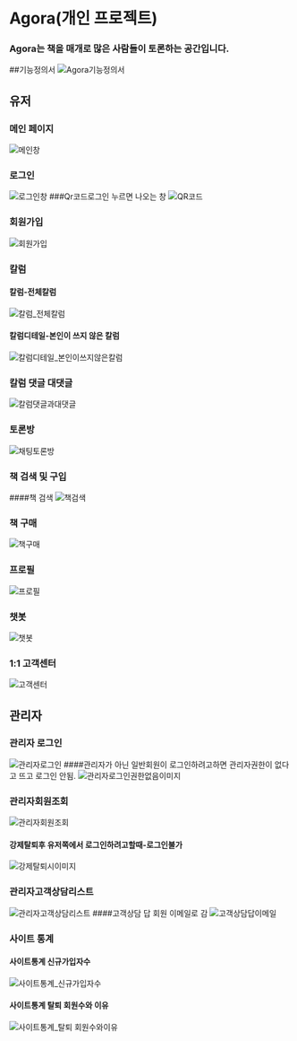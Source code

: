 # Agora(개인 프로젝트)
### Agora는 책을 매개로 많은 사람들이 토론하는 공간입니다.
##기능정의서
![Agora기능정의서](https://github.com/joje3029/2023_Agora/assets/127838357/b1c2be23-c329-4697-b911-4bc014d78d42)
## 유저
### 메인 페이지
![메인창](https://github.com/joje3029/2023_Agora/assets/127838357/8cc9d4dc-1303-4570-ad5c-d41a26f95756)
### 로그인
![로그인창](https://github.com/joje3029/2023_Agora/assets/127838357/08598047-d75a-4183-997d-77c866b26cbc)
###Qr코드로그인 누르면 나오는 창
![QR코드](https://github.com/joje3029/2023_Agora/assets/127838357/b0139a3b-cb2f-4735-9e72-55388fcb3a63)
### 회원가입
![회원가입](https://github.com/joje3029/2023_Agora/assets/127838357/dc33506f-a697-450d-a0bc-439f5654c39a)
### 칼럼
#### 칼럼-전체칼럼
![칼럼_전체칼럼](https://github.com/joje3029/2023_Agora/assets/127838357/bd8f3b99-3f9d-4196-9050-923b68f4fc69)
#### 칼럼디테일-본인이 쓰지 않은 칼럼
![칼럼디테일_본인이쓰지않은칼럼](https://github.com/joje3029/2023_Agora/assets/127838357/b7a89ed6-a5f7-4259-91fa-bf77354a5f8b)

### 칼럼 댓글 대댓글
![칼럼댓글과대댓글](https://github.com/joje3029/2023_Agora/assets/127838357/eb048a54-d5c5-40d3-806a-0175d5b73118)
### 토론방
![채팅토론방](https://github.com/joje3029/2023_Agora/assets/127838357/4db0de56-75e5-4d05-9712-2415c05af795)
### 책 검색 및 구입
####책 검색
![책검색](https://github.com/joje3029/2023_Agora/assets/127838357/a3ef1852-2598-439f-a85f-92395be7cdb8)
### 책 구매
![책구매](https://github.com/joje3029/2023_Agora/assets/127838357/6fe74bd5-ddf4-4872-adfc-2983a67dc700)
### 프로필
![프로필](https://github.com/joje3029/2023_Agora/assets/127838357/7d8e8c31-2d59-4586-a310-6555bfc57449)
### 챗봇
![챗봇](https://github.com/joje3029/2023_Agora/assets/127838357/250d097f-58ae-4703-9a21-b5c436acb9b9)
### 1:1 고객센터
![고객센터](https://github.com/joje3029/2023_Agora/assets/127838357/e0630927-eba0-49e5-9405-301408a8e8fc)



## 관리자
### 관리자 로그인
![관리자로그인](https://github.com/joje3029/2023_Agora/assets/127838357/e195b105-4768-4f0b-8d41-2699646008d4)
####관리자가 아닌 일반회원이 로그인하려고하면 관리자권한이 없다고 뜨고 로그인 안됨.
![관리자로그인권한없음이미지](https://github.com/joje3029/2023_Agora/assets/127838357/628350d7-d8ba-4be9-bcad-e3fdbf3e7ff6)
### 관리자회원조회
![관리자회원조회](https://github.com/joje3029/2023_Agora/assets/127838357/7d29c83d-3d09-49b9-99e0-1b216b9fa49e)
#### 강제탈퇴후 유저쪽에서 로그인하려고할때-로그인불가
![강제탈퇴시이미지](https://github.com/joje3029/2023_Agora/assets/127838357/2bcfad8a-205b-4764-a8cf-4ba82f81a427)
### 관리자고객상담리스트
![관리자고객상담리스트](https://github.com/joje3029/2023_Agora/assets/127838357/c2335b6d-b672-456e-a891-179fa8499fb7)
####고객상담 답 회원 이메일로 감
![고객상담답이메일](https://github.com/joje3029/2023_Agora/assets/127838357/7a4e249d-1596-4b30-a6d8-448144afdf5c)
### 사이트 통계
#### 사이트통계 신규가입자수
![사이트통계_신규가입자수](https://github.com/joje3029/2023_Agora/assets/127838357/96b00d86-8311-47ba-9d9b-82acd3cdc45e)
#### 사이트통계 탈퇴 회원수와 이유
![사이트통계_탈퇴 회원수와이유](https://github.com/joje3029/2023_Agora/assets/127838357/c2f53c9d-756a-4676-8983-acbd4e36d463)
